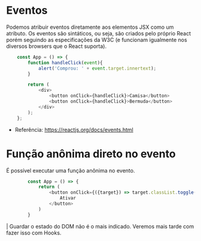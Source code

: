 # Eventos
Podemos atribuir eventos diretamente aos elementos JSX como um atributo. Os eventos são sintáticos, ou seja, são criados pelo próprio React porém seguindo as especificações da W3C (e funcionam igualmente nos diversos browsers que o React suporta).

```js
    const App = () => {
        function handleClick(event){
            alert('Comprou: ' + event.target.innertext);
        }

        return (
            <div>
                <button onClick={handleClick}>Camisa</button>
                <button onClick={handleClick}>Bermuda</button>
            </div>
        );
    };
```

* Referência: https://reactjs.org/docs/events.html

# Função anônima direto no evento
É possível executar uma função anônima no evento.
```js
    	const App = () => {
            return (
                <button onClick={({target}) => target.classList.toggle('ativa')}>
                    Ativar
                </button>
            )
        }
```
| Guardar o estado do DOM não é o mais indicado. Veremos mais tarde com fazer isso com Hooks.
